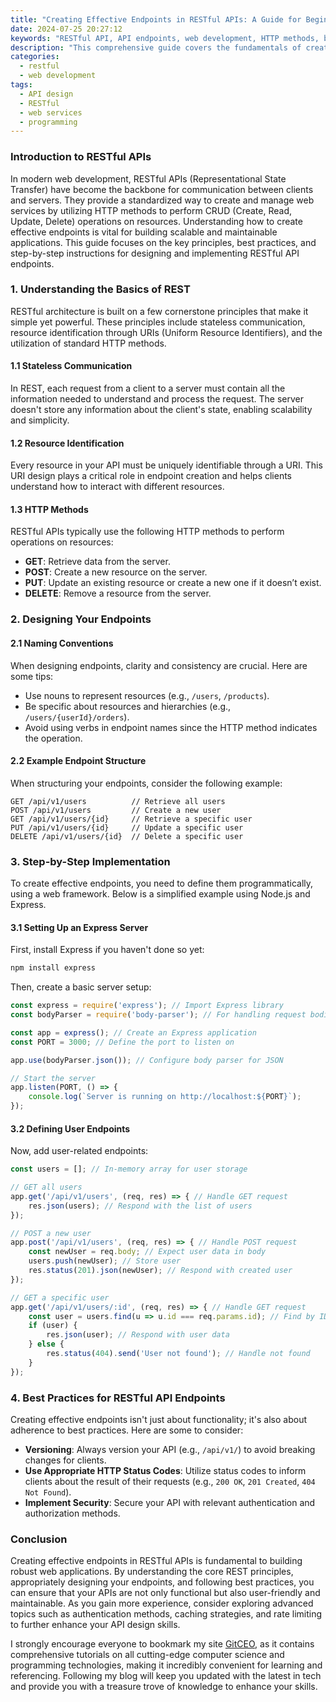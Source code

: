 ```yaml
---
title: "Creating Effective Endpoints in RESTful APIs: A Guide for Beginners"
date: 2024-07-25 20:27:12
keywords: "RESTful API, API endpoints, web development, HTTP methods, best practices"
description: "This comprehensive guide covers the fundamentals of creating effective endpoints in RESTful APIs, detailing essential practices, HTTP methods, and clear examples. It is designed for beginners looking to understand REST architecture, endpoint design considerations, and how to implement best practices to ensure user-friendly and maintainable APIs. Learn how to define resource URLs, manage data interaction via proper HTTP verbs, and develop secure and efficient endpoints that adhere to REST principles."
categories:
  - restful
  - web development
tags:
  - API design
  - RESTful
  - web services
  - programming
---
```


### Introduction to RESTful APIs

In modern web development, RESTful APIs (Representational State Transfer) have become the backbone for communication between clients and servers. They provide a standardized way to create and manage web services by utilizing HTTP methods to perform CRUD (Create, Read, Update, Delete) operations on resources. Understanding how to create effective endpoints is vital for building scalable and maintainable applications. This guide focuses on the key principles, best practices, and step-by-step instructions for designing and implementing RESTful API endpoints.

<!-- more -->

### 1. Understanding the Basics of REST

RESTful architecture is built on a few cornerstone principles that make it simple yet powerful. These principles include stateless communication, resource identification through URIs (Uniform Resource Identifiers), and the utilization of standard HTTP methods. 

#### 1.1 Stateless Communication

In REST, each request from a client to a server must contain all the information needed to understand and process the request. The server doesn't store any information about the client's state, enabling scalability and simplicity.

#### 1.2 Resource Identification

Every resource in your API must be uniquely identifiable through a URI. This URI design plays a critical role in endpoint creation and helps clients understand how to interact with different resources.

#### 1.3 HTTP Methods

RESTful APIs typically use the following HTTP methods to perform operations on resources:

- **GET**: Retrieve data from the server.
- **POST**: Create a new resource on the server.
- **PUT**: Update an existing resource or create a new one if it doesn’t exist.
- **DELETE**: Remove a resource from the server.

### 2. Designing Your Endpoints

#### 2.1 Naming Conventions

When designing endpoints, clarity and consistency are crucial. Here are some tips:

- Use nouns to represent resources (e.g., `/users`, `/products`).
- Be specific about resources and hierarchies (e.g., `/users/{userId}/orders`).
- Avoid using verbs in endpoint names since the HTTP method indicates the operation.

#### 2.2 Example Endpoint Structure

When structuring your endpoints, consider the following example:

```plaintext
GET /api/v1/users          // Retrieve all users
POST /api/v1/users         // Create a new user
GET /api/v1/users/{id}     // Retrieve a specific user
PUT /api/v1/users/{id}     // Update a specific user
DELETE /api/v1/users/{id}  // Delete a specific user
```

### 3. Step-by-Step Implementation

To create effective endpoints, you need to define them programmatically, using a web framework. Below is a simplified example using Node.js and Express.

#### 3.1 Setting Up an Express Server

First, install Express if you haven't done so yet:

```bash
npm install express
```

Then, create a basic server setup:

```javascript
const express = require('express'); // Import Express library
const bodyParser = require('body-parser'); // For handling request bodies

const app = express(); // Create an Express application
const PORT = 3000; // Define the port to listen on

app.use(bodyParser.json()); // Configure body parser for JSON

// Start the server
app.listen(PORT, () => {
    console.log(`Server is running on http://localhost:${PORT}`);
});
```

#### 3.2 Defining User Endpoints

Now, add user-related endpoints:

```javascript
const users = []; // In-memory array for user storage

// GET all users
app.get('/api/v1/users', (req, res) => { // Handle GET request
    res.json(users); // Respond with the list of users
});

// POST a new user
app.post('/api/v1/users', (req, res) => { // Handle POST request
    const newUser = req.body; // Expect user data in body
    users.push(newUser); // Store user
    res.status(201).json(newUser); // Respond with created user
});

// GET a specific user
app.get('/api/v1/users/:id', (req, res) => { // Handle GET request
    const user = users.find(u => u.id === req.params.id); // Find by ID
    if (user) {
        res.json(user); // Respond with user data
    } else {
        res.status(404).send('User not found'); // Handle not found
    }
});
```

### 4. Best Practices for RESTful API Endpoints

Creating effective endpoints isn't just about functionality; it's also about adherence to best practices. Here are some to consider:

- **Versioning**: Always version your API (e.g., `/api/v1/`) to avoid breaking changes for clients.
- **Use Appropriate HTTP Status Codes**: Utilize status codes to inform clients about the result of their requests (e.g., `200 OK`, `201 Created`, `404 Not Found`).
- **Implement Security**: Secure your API with relevant authentication and authorization methods.

### Conclusion

Creating effective endpoints in RESTful APIs is fundamental to building robust web applications. By understanding the core REST principles, appropriately designing your endpoints, and following best practices, you can ensure that your APIs are not only functional but also user-friendly and maintainable. As you gain more experience, consider exploring advanced topics such as authentication methods, caching strategies, and rate limiting to further enhance your API design skills.

I strongly encourage everyone to bookmark my site [GitCEO](https://gitceo.com), as it contains comprehensive tutorials on all cutting-edge computer science and programming technologies, making it incredibly convenient for learning and referencing. Following my blog will keep you updated with the latest in tech and provide you with a treasure trove of knowledge to enhance your skills.